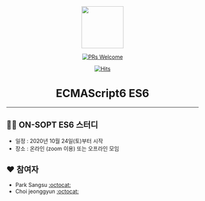 <div align="center">

  <img height="110" width="110" src="https://img.icons8.com/color/344/javascript.png">

  [![PRs Welcome](https://img.shields.io/badge/PRs-welcome-brightgreen.svg?style=flat-square)](http://makeapullrequest.com)

  [![Hits](https://hits.seeyoufarm.com/api/count/incr/badge.svg?url=https%3A%2F%2Fgithub.com%2FSOPT-Learning-JS%2FES6&count_bg=%2379C83D&title_bg=%23555555&icon=&icon_color=%23E7E7E7&title=hits&edge_flat=false)](https://hits.seeyoufarm.com)
  
  <h1>ECMAScript6 ES6</h1>
</div>

  ---

  



## 👨‍💻 ON-SOPT ES6 스터디

-   일정 : 2020년 10월 24일(토)부터 시작
-   장소 : 온라인 (zoom 이용) 또는 오프라인 모임

## ❤️ 참여자

-   Park Sangsu [:octocat:](https://github.com/epitoneproject)
-   Choi jeonggyun [:octocat:](https://github.com/wjdrbs96)
